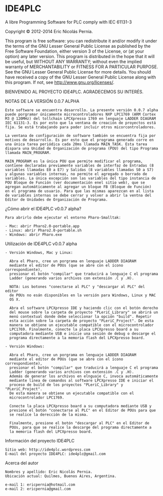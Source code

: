 IDE4PLC
=======

A libre Programming Software for PLC comply with IEC 61131-3



Copyright © 2012-2014 Eric Nicolás Pernia.

This program is free software: you can redistribute it and/or modify
it under the terms of the GNU Lesser General Public License as published 
by the Free Software Foundation, either version 3 of the License, or
(at your option) any later version.
This program is distributed in the hope that it will be useful,
but WITHOUT ANY WARRANTY; without even the implied warranty of
MERCHANTABILITY or FITNESS FOR A PARTICULAR PURPOSE.  See the
GNU Lesser General Public License for more details.
You should have received a copy of the GNU Lesser General Public License
along with this program.  If not, see <http://www.gnu.org/licenses/>.




BIENVENIDO AL PROYECTO IDE4PLC. AGRADECEMOS SU INTERÉS.



NOTAS DE LA VERSIÓN 0.0.7 ALPHA	
	
	Este software se encuentra desarrollo. La presente versión 0.0.7 alpha 
	puede porgramar únicamente microcontroladores NXP LPC1769 (ARM Cortex 
	M3 @ 120MHz) del tollchain LPCXpresso 1769 en lenguaje LADDER DIAGRAM
	IEC 61131-3. Es por esto que la ventana de creación de proyectos está 
	fija. Se está trabajando para poder incluir otros micorcontroladores.

	La ventana de configuración de software también se encuentra fija por 
	motivos de desarrollo. Es por esto que el programa generado corre en 
	una única tarea periódica cada 20ms llamada MAIN_TASK. Esta tarea 
	dispara una Unidad de Organización de programa (POU) del tipo Programa 
	llamada MAIN_PROGRAM.

	MAIN_PROGRAM es la única POU que permite modificar el programa, 
	contiene declaradas previamente variables de interfaz de Entradas (8 
	variables llamadas E0 a E7) y Salidas (8 variables llamadas S0 a S7) 
	y algunas variables internas, no permite el agregado o borrado de 
	variables. La única excepción son las variables del tipo instancia de
	POU Bloque de Función (ver documentación enel sitio web), que se 
	agregan automáticamente al agregar un bloque FB (Bloque de Función) 
	en el programa de usuario. Para que las mismas aparezcan en al lista 
	de variables internas se debe cerrar y volver a abrir la ventna del 
	Editor de Unidades de Organización de Programa.

	
¿Cómo abrir el IDE4PLC v0.0.7 alpha?

	Para abrirlo debe ejecutar el entorno Pharo-Smalltak:

	- Mac: abrir Pharo2.0-portable.app
	- Linux: abrir Pharo2.0-portable.sh
	- Windows: abrir Pharo.exe
	
Utilización de IDE4PLC v0.0.7 alpha

	- Versión Windows, Mac y Linux: 
	  
	  Abra el Pharo, cree un porgrama en lenguaje LADDER DIAGRAM 
	  mediante el editor de POUs (que se abre con el ícono correspondiente), 
	  presionar el botón "compilar" que traducirá a lenguaje C el programa 
	  Ladder (generando varios archivos con extensión .C y .H).
	  
	  NOTA: Los botones "conectarse al PLC" y "descargar al PLC" del editor
	  de POUs no esán disponibles en la versión para Windows, Linux y MAC 
	  OS X.
	  
	  Abra el software LPCXpresso IDE y haciendo clic con el botón derecho 
	  del mouse sobre la carpeta de proyecto "PLeriC_Library" se abrirá un 
	  menú contextual donde debe seleccionar la opción "build". Repetir 
	  esta acción sobre la carpeta de proyecto "PLeriC_Project". De esta 
	  manera se obtiene un ejecutable compatible con el microcontrolador 
	  LPC1769. Finalmente, conecte la placa LPCXpresso board a su 
	  computadora mediante USB e inicie una sesión de debug o descarge el 
	  programa directamente a la memoria flash del LPCXpresso board.
	  
	- Versión Windows:
	  
	  Abra el Pharo, cree un porgrama en lenguaje LADDER DIAGRAM 
	  mediante el editor de POUs (que se abre con el ícono correspondiente), 
	  presionar el botón "compilar" que traducirá a lenguaje C el programa 
	  Ladder (generando varios archivos con extensión .C y .H). 
	  Además de generar los archivos en elnguaje C, invoca automáticamente 
	  mediante linea de comandos al software LPCXpresso IDE e iniciar el 
	  proceso de build de los proyectos "PLeriC_Library" y "PLeriC_Project". 
	  De esta manera se obtiene un ejecutable compatible con el 
	  microcontrolador LPC1769. 
	  
	  Conecte la placa LPCXpresso board a su computadora mediante USB y 
	  presione el botón "conectarse al PLC" en el Editor de POUs para que 
	  se realice la derección de la misma.
	  
	  Finalmente, presione el botón "descargar al PLC" en el Editor de 
	  POUs, para que se realice la descarge del programa directamente a 
	  la memoria flash del LPCXpresso board.



Información del proyecto IDE4PLC

	Sitio web: http://ide4plc.wordpress.com
	E-mail del proyecto IDE4PLC: ide4plc@gmail.com

	
Acerca del autor
	
	Nombres y apellido: Eric Nicolás Pernia.
	Ubicación actual: Quilmes, Buenos Aires, Argentina.

	e-mail 1: ericpernia@hotmail.com
	e-mail 2: ericpernia@gmail.com
	
	
